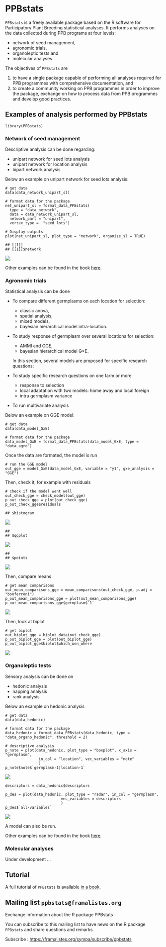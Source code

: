 PPBstats
========

`PPBstats` is a freely available package based on the R software for
Participatory Plant Breeding statisticial analyses. It performs analyses
on the data collected during PPB programs at four levels:

-   network of seed management,
-   agronomic trials,
-   organoleptic tests and
-   molecular analyses.

The objectives of `PPBstats` are

1.  to have a single package capable of performing all analyses required
    for PPB programmes with comprehensive documentation, and
2.  to create a community working on PPB programmes in order to improve
    the package, exchange on how to process data from PPB programmes and
    develop good practices.

Examples of analysis performed by PPBstats
------------------------------------------

    library(PPBstats)

### Network of seed management

Descriptive analysis can be done regarding:

-   unipart network for seed lots analysis
-   unipart network for location analysis
-   bipart network analysis

Below an example on unipart network for seed lots analysis:

    # get data
    data(data_network_unipart_sl) 

    # format data for the package
    net_unipart_sl = format_data_PPBstats(
      type = "data_network",
      data = data_network_unipart_sl, 
      network_part = "unipart", 
      vertex_type =  "seed_lots")

    # Display outputs
    plot(net_unipart_sl, plot_type = "network", organize_sl = TRUE)

    ## [[1]]
    ## [[1]]$network

![](README_files/figure-markdown_strict/unnamed-chunk-2-1.png)

Other examples can be found in the book [here](book/network.html).

### Agronomic trials

Statistical analysis can be done

-   To compare different germplasms on each location for selection:
    -   classic anova,
    -   spatial analysis,
    -   mixed models,
    -   bayesian hierarchical model intra-location.
-   To study response of germplasm over several locations for selection:
    -   AMMI and GGE,
    -   bayesian hierarchical model G×E.

    In this section, several models are proposed for specific research
    questions:
-   To study specific research questions on one farm or more
    -   response to selection
    -   local adaptation with two models: home away and local foreign
    -   intra germplasm variance
-   To run multivariate analysis

Below an example on GGE model:

    # get data
    data(data_model_GxE)

    # format data for the package
    data_model_GxE = format_data_PPBstats(data_model_GxE, type = "data_agro")

Once the data are formated, the model is run

    # run the GGE model
    out_gge = model_GxE(data_model_GxE, variable = "y1", gxe_analysis = "GGE")

Then, check it, for example with residuals

    # check if the model went well
    out_check_gge = check_model(out_gge)
    p_out_check_gge = plot(out_check_gge)
    p_out_check_gge$residuals

    ## $histogram

![](README_files/figure-markdown_strict/unnamed-chunk-5-1.png)

    ## 
    ## $qqplot

![](README_files/figure-markdown_strict/unnamed-chunk-5-2.png)

    ## 
    ## $points

![](README_files/figure-markdown_strict/unnamed-chunk-5-3.png)

Then, compare means

    # get mean comparisons
    out_mean_comparisons_gge = mean_comparisons(out_check_gge, p.adj = "bonferroni")
    p_out_mean_comparisons_gge = plot(out_mean_comparisons_gge)
    p_out_mean_comparisons_gge$germplasm$`1`

![](README_files/figure-markdown_strict/unnamed-chunk-6-1.png)

Then, look at biplot

    # get biplot
    out_biplot_gge = biplot_data(out_check_gge)
    p_out_biplot_gge = plot(out_biplot_gge)
    p_out_biplot_gge$biplot$which_won_where

![](README_files/figure-markdown_strict/unnamed-chunk-7-1.png)

### Organoleptic tests

Sensory analysis can be done on

-   hedonic analysis
-   napping analysis
-   rank analysis

Below an example on hedonic analysis

    # get data
    data(data_hedonic)

    # format data for the package
    data_hedonic = format_data_PPBstats(data_hedonic, type = "data_organo_hedonic", threshold = 2)

    # descriptive analysis
    p_note = plot(data_hedonic, plot_type = "boxplot", x_axis = "germplasm",
                   in_col = "location", vec_variables = "note"
                   )
    p_note$note$`germplasm-1|location-1`

![](README_files/figure-markdown_strict/unnamed-chunk-9-1.png)

    descriptors = data_hedonic$descriptors

    p_des = plot(data_hedonic, plot_type = "radar", in_col = "germplasm", 
                             vec_variables = descriptors
                             )
    p_des$`all-variables`

![](README_files/figure-markdown_strict/unnamed-chunk-9-2.png)

A model can also be run.

Other examples can be found in the book [here](book/organoleptic.html).

### Molecular analyses

Under development …

Tutorial
--------

A full tutorial of `PPBstats` is available [in a
book](articles/2.book.html).

Mailing list `ppbstats@framalistes.org`
---------------------------------------

Exchange information about the R package PPBstats

You can subscribe to this mailing list to have news on the R package
`PPBstats` and share questions and remarks

Subscribe :
<a href="https://framalistes.org/sympa/subscribe/ppbstats" class="uri">https://framalistes.org/sympa/subscribe/ppbstats</a>
